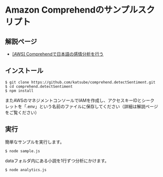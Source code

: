 # Amazon Comprehendのサンプルスクリプト

## 解説ページ
* [[AWS] Comprehendで日本語の感情分析を行う](https://blog.katsubemakito.net/aws/comprehend-detectsentiment)

## インストール
```shellsession
$ git clone https://github.com/katsube/comprehend.detectSentiment.git
$ cd comprehend.detectSentiment
$ npm install
```

またAWSのマネジメントコンソールでIAMを作成し、アクセスキーIDとシークレットを「.env」という名前のファイルに保存してください（詳細は解説ページをご覧ください）

## 実行
簡単なサンプルを実行します。
```shellsession
$ node sample.js
```

dataフォルダ内にある小説を1行ずつ分析にかけます。
```shellsession
$ node analytics.js
```


